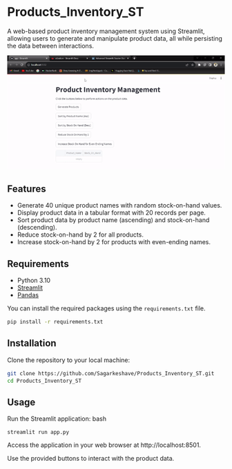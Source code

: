 # Products_Inventory_ST

A web-based product inventory management system using Streamlit, allowing users to generate and manipulate product data, all while persisting the data between interactions.

![Demo](https://github.com/Sagarkeshave/Products_Inventory_ST/blob/main/demo/ezgif.com-video-to-gif%20(3).gif)


## Features

- Generate 40 unique product names with random stock-on-hand values.
- Display product data in a tabular format with 20 records per page.
- Sort product data by product name (ascending) and stock-on-hand (descending).
- Reduce stock-on-hand by 2 for all products.
- Increase stock-on-hand by 2 for products with even-ending names.

## Requirements

- Python 3.10
- [Streamlit](https://streamlit.io/)
- [Pandas](https://pandas.pydata.org/)

You can install the required packages using the `requirements.txt` file.

```bash
pip install -r requirements.txt
```

## Installation
Clone the repository to your local machine:
```bash
git clone https://github.com/Sagarkeshave/Products_Inventory_ST.git
cd Products_Inventory_ST
```

## Usage
Run the Streamlit application:
bash
```
streamlit run app.py
```
Access the application in your web browser at http://localhost:8501.

Use the provided buttons to interact with the product data.

